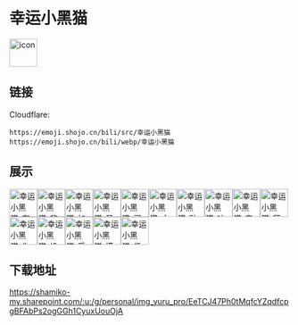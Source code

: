 # 幸运小黑猫
<img src="https://emoji.shojo.cn/bili/src/幸运小黑猫/icon.png" width="50" height="50" alt="icon">

## 链接
Cloudflare:
```
https://emoji.shojo.cn/bili/src/幸运小黑猫
https://emoji.shojo.cn/bili/webp/幸运小黑猫
```
## 展示
<img src="https://emoji.shojo.cn/bili/src/幸运小黑猫/幸运小黑猫-有想法了.png" width="50" height="50" alt="幸运小黑猫-有想法了"><img src="https://emoji.shojo.cn/bili/src/幸运小黑猫/幸运小黑猫-非常生气.png" width="50" height="50" alt="幸运小黑猫-非常生气"><img src="https://emoji.shojo.cn/bili/src/幸运小黑猫/幸运小黑猫-加油哇.png" width="50" height="50" alt="幸运小黑猫-加油哇"><img src="https://emoji.shojo.cn/bili/src/幸运小黑猫/幸运小黑猫-圣光.png" width="50" height="50" alt="幸运小黑猫-圣光"><img src="https://emoji.shojo.cn/bili/src/幸运小黑猫/幸运小黑猫-买买买.png" width="50" height="50" alt="幸运小黑猫-买买买"><img src="https://emoji.shojo.cn/bili/src/幸运小黑猫/幸运小黑猫-大吃特吃.png" width="50" height="50" alt="幸运小黑猫-大吃特吃"><img src="https://emoji.shojo.cn/bili/src/幸运小黑猫/幸运小黑猫-贴贴.png" width="50" height="50" alt="幸运小黑猫-贴贴"><img src="https://emoji.shojo.cn/bili/src/幸运小黑猫/幸运小黑猫-吐魂.png" width="50" height="50" alt="幸运小黑猫-吐魂"><img src="https://emoji.shojo.cn/bili/src/幸运小黑猫/幸运小黑猫-害羞.png" width="50" height="50" alt="幸运小黑猫-害羞"><img src="https://emoji.shojo.cn/bili/src/幸运小黑猫/幸运小黑猫-拜拜.png" width="50" height="50" alt="幸运小黑猫-拜拜"><img src="https://emoji.shojo.cn/bili/src/幸运小黑猫/幸运小黑猫-你醒啦.png" width="50" height="50" alt="幸运小黑猫-你醒啦"><img src="https://emoji.shojo.cn/bili/src/幸运小黑猫/幸运小黑猫-投降了.png" width="50" height="50" alt="幸运小黑猫-投降了"><img src="https://emoji.shojo.cn/bili/src/幸运小黑猫/幸运小黑猫-受伤.png" width="50" height="50" alt="幸运小黑猫-受伤"><img src="https://emoji.shojo.cn/bili/src/幸运小黑猫/幸运小黑猫-摸鱼.png" width="50" height="50" alt="幸运小黑猫-摸鱼"><img src="https://emoji.shojo.cn/bili/src/幸运小黑猫/幸运小黑猫-低落ing.png" width="50" height="50" alt="幸运小黑猫-低落ing">

## 下载地址

https://shamiko-my.sharepoint.com/:u:/g/personal/img_yuru_pro/EeTCJ47Ph0tMqfcYZqdfcpgBFAbPs2ogGGh1CyuxUouOjA
